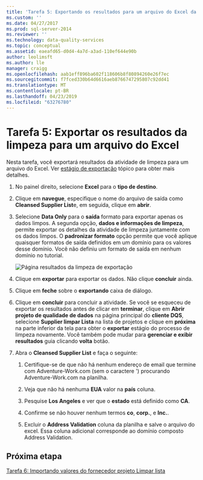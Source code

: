 ```yaml
---
title: 'Tarefa 5: Exportando os resultados para um arquivo do Excel da limpeza | Microsoft Docs'
ms.custom: ''
ms.date: 04/27/2017
ms.prod: sql-server-2014
ms.reviewer: ''
ms.technology: data-quality-services
ms.topic: conceptual
ms.assetid: eaeafd65-d0d4-4a7d-a3ad-110ef644e90b
author: leolimsft
ms.author: lle
manager: craigg
ms.openlocfilehash: aab1eff896ba602f118606b8f80894260e26f7ec
ms.sourcegitcommit: f7fced330b64d6616aeb8766747295807c92dd41
ms.translationtype: MT
ms.contentlocale: pt-BR
ms.lasthandoff: 04/23/2019
ms.locfileid: "63276780"
---
```

# <a name="task-5-exporting-cleansing-results-to-an-excel-file"></a>Tarefa 5: Exportar os resultados da limpeza para um arquivo do Excel
  Nesta tarefa, você exportará resultados da atividade de limpeza para um arquivo do Excel. Ver [estágio de exportação](https://msdn.microsoft.com/library/hh213061.aspx#Export) tópico para obter mais detalhes.  
  
1.  No painel direito, selecione **Excel** para o **tipo de destino**.  
  
2.  Clique em **navegue**, especifique o nome do arquivo de saída como **Cleansed Supplier List**e, em seguida, clique em **abrir**.  
  
3.  Selecione **Data Only** para o **saída** formato para exportar apenas os dados limpos. A segunda opção, **dados e informações de limpeza**, permite exportar os detalhes da atividade de limpeza juntamente com os dados limpos. O **padronizar formato** opção permite que você aplique quaisquer formatos de saída definidos em um domínio para os valores desse domínio. Você não definiu um formato de saída em nenhum domínio no tutorial.  
  
     ![Página resultados da limpeza de exportação](../../2014/tutorials/media/et-exportingcleansingresultstoanexcelfile.jpg "página resultados da limpeza de exportação")  
  
4.  Clique em **exportar** para exportar os dados. Não clique **concluir** ainda.  
  
5.  Clique em **feche** sobre o **exportando** caixa de diálogo.  
  
6.  Clique em **concluir** para concluir a atividade. Se você se esqueceu de exportar os resultados antes de clicar em **terminar**, clique em **Abrir projeto de qualidade de dados** na página principal do **cliente DQS**, selecione **Supplier limpar Lista** na lista de projetos e clique em **próxima** na parte inferior da tela para obter o **exportar** estágio do processo de limpeza novamente. Você também pode mudar para **gerenciar e exibir resultados** guia clicando **volta** botão.  
  
7.  Abra o **Cleansed Supplier List** e faça o seguinte:  
  
    1.  Certifique-se de que não há nenhum endereço de email que termine com Adventure-Work.com (sem o caractere ') procurando Adventure-Work.com na planilha.  
  
    2.  Veja que não há nenhuma **EUA** valor na **país** coluna.  
  
    3.  Pesquise **Los Angeles** e ver que o **estado** está definido como **CA**.  
  
    4.  Confirme se não houver nenhum termos **co**, **corp.**, e **Inc.**.  
  
    5.  Excluir o **Address Validation** coluna da planilha e salve o arquivo do excel. Essa coluna adicional corresponde ao domínio composto Address Validation.  
  
## <a name="next-step"></a>Próxima etapa  
 [Tarefa 6: Importando valores do fornecedor projeto Limpar lista](../../2014/tutorials/task-6-importing-values-from-the-cleanse-supplier-list-project.md)  
  
  
